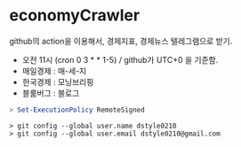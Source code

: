 # economyCrawler
github의 action을 이용해서, 경제지표, 경제뉴스 텔레그램으로 받기.
- 오전 11시 (cron 0 3 * * 1-5) / github가 UTC+0 을 기준함.
- 매일경제 : 매-세-지
- 한국경제 : 모닝브리핑
- 블룸버그 : 블로그
  
```powershell
> Set-ExecutionPolicy RemoteSigned
```

```console
> git config --global user.name dstyle0210
> git config --global user.email dstyle0210@gmail.com
```
